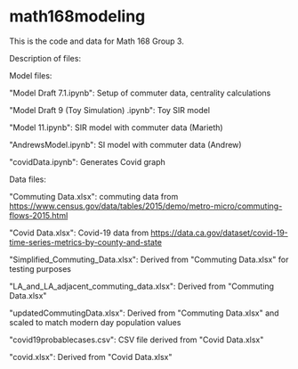 # math168modeling
This is the code and data for Math 168 Group 3.

Description of files:

  Model files:
  
  "Model Draft 7.1.ipynb": Setup of commuter data, centrality calculations
  
  "Model Draft 9 (Toy Simulation) .ipynb": Toy SIR model
  
  "Model 11.ipynb": SIR model with commuter data (Marieth)
  
  "AndrewsModel.ipynb": SI model with commuter data (Andrew)
  
  "covidData.ipynb": Generates Covid graph
  
  Data files:
  
  "Commuting Data.xlsx": commuting data from https://www.census.gov/data/tables/2015/demo/metro-micro/commuting-flows-2015.html
  
  "Covid Data.xlsx": Covid-19 data from https://data.ca.gov/dataset/covid-19-time-series-metrics-by-county-and-state
  
  "Simplified_Commuting_Data.xlsx": Derived from "Commuting Data.xlsx" for testing purposes
  
  "LA_and_LA_adjacent_commuting_data.xlsx": Derived from "Commuting Data.xlsx"
  
  "updatedCommutingData.xlsx": Derived from "Commuting Data.xlsx" and scaled to match modern day population values
  
  "covid19probablecases.csv": CSV file derived from "Covid Data.xlsx"
  
  "covid.xlsx": Derived from "Covid Data.xlsx"